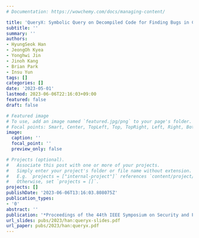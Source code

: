 ```yaml
---
# Documentation: https://wowchemy.com/docs/managing-content/

title: 'QueryX: Symbolic Query on Decompiled Code for Finding Bugs in COTS Binaries'
subtitle: ''
summary: ''
authors:
- HyungSeok Han
- JeongOh Kyea
- Yonghwi Jin
- Jinoh Kang
- Brian Park
- Insu Yun
tags: []
categories: []
date: '2023-05-01'
lastmod: 2023-06-06T22:16:03+09:00
featured: false
draft: false

# Featured image
# To use, add an image named `featured.jpg/png` to your page's folder.
# Focal points: Smart, Center, TopLeft, Top, TopRight, Left, Right, BottomLeft, Bottom, BottomRight.
image:
  caption: ''
  focal_point: ''
  preview_only: false

# Projects (optional).
#   Associate this post with one or more of your projects.
#   Simply enter your project's folder or file name without extension.
#   E.g. `projects = ["internal-project"]` references `content/project/deep-learning/index.md`.
#   Otherwise, set `projects = []`.
projects: []
publishDate: '2023-06-06T13:16:03.808075Z'
publication_types:
- '0'
abstract: ''
publication: '*Proceedings of the 44th IEEE Symposium on Security and Privacy (Oakland)*'
url_slides: pubs/2023/han:queryx-slides.pdf
url_paper: pubs/2023/han:queryx.pdf
---
```

